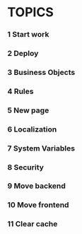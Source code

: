 # TOPICS

### 1 Start work
### 2 Deploy
### 3 Business Objects
### 4 Rules
### 5 New page
### 6 Localization
### 7 System Variables
### 8 Security
### 9 Move backend
### 10 Move frontend
### 11 Clear cache